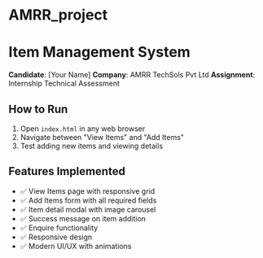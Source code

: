 # AMRR_project
# Item Management System
**Candidate**: [Your Name]
**Company**: AMRR TechSols Pvt Ltd
**Assignment**: Internship Technical Assessment

## How to Run
1. Open `index.html` in any web browser
2. Navigate between "View Items" and "Add Items"
3. Test adding new items and viewing details

## Features Implemented
- ✅ View Items page with responsive grid
- ✅ Add Items form with all required fields
- ✅ Item detail modal with image carousel
- ✅ Success message on item addition
- ✅ Enquire functionality
- ✅ Responsive design
- ✅ Modern UI/UX with animations
